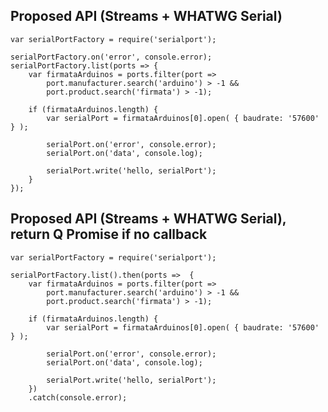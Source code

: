 ## Proposed API (Streams + WHATWG Serial) ##

	var serialPortFactory = require('serialport');
	
	serialPortFactory.on('error', console.error);
	serialPortFactory.list(ports =>	{
		var firmataArduinos = ports.filter(port =>
			port.manufacturer.search('arduino') > -1 &&
			port.product.search('firmata') > -1);
	
		if (firmataArduinos.length) {
			var serialPort = firmataArduinos[0].open( { baudrate: '57600' } );

			serialPort.on('error', console.error);
			serialPort.on('data', console.log);

			serialPort.write('hello, serialPort');
		}
	});
	
## Proposed API (Streams + WHATWG Serial), return Q Promise if no callback ##

	var serialPortFactory = require('serialport');
	
	serialPortFactory.list().then(ports =>	{
		var firmataArduinos = ports.filter(port =>
			port.manufacturer.search('arduino') > -1 &&
			port.product.search('firmata') > -1);
	
		if (firmataArduinos.length) {
			var serialPort = firmataArduinos[0].open( { baudrate: '57600' } );

			serialPort.on('error', console.error);
			serialPort.on('data', console.log);

			serialPort.write('hello, serialPort');
		})
		.catch(console.error);
